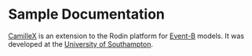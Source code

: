 # Sample Documentation

[CamilleX](https://eventB-soton.github.io/XEvent) is an extension to
the Rodin platform for [Event-B](https://wiki.event-b.org) models. It was
developed at the [University of Southampton](https://ecs.soton.ac.uk).
